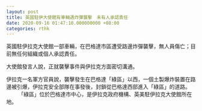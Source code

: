 ```yaml
---
layout: post
title: 英國駐伊大使館有車輛遇炸彈襲擊　未有人承認責任
date: 2020-09-16 01:47:10.000000000 +08:00
categories: rthk
---
```


英國駐伊拉克大使館一部車輛，在巴格達市區遭受路邊炸彈襲擊，無人員傷亡；目前無任何組織或個人承認責任。

大使館發言人說，正就襲擊事件與伊拉克方面密切溝通。

伊拉克一名軍方官員說，襲擊發生在巴格達「綠區」以西，一個土製爆炸裝置在路邊被引爆，伊拉克安全部隊在事發後，封鎖從巴格達西部進入「綠區」的道路。
　　
「綠區」位於巴格達市中心，是伊拉克政府機構、英美駐伊拉克大使館所在地。
